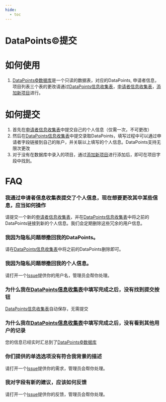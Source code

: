 ```yaml
---
hide:
  - toc
---
```

# DataPoints&copy;提交

# 如何使用
1. [DataPoints&copy;数据库](datapoints.md)是一个只读的数据表，对应的DataPoints, 申请者信息，项目列表三个表的更改请通过[DataPoints信息收集表](DataPoints收集表.md)，[申请者信息收集表](申请者信息收集表.md)，[添加新项目](添加新项目.md)进行。

# 如何提交

1. 首先在[申请者信息收集表](申请者信息收集表.md)中提交自己的个人信息（仅需一次，不可更改）
3. 然后在[DataPoints信息收集表](DataPoints收集表.md)中提交录取DataPoints，填写过程中可以通过申请者字段链接到自己的账户，并关联以上填写的个人信息。DataPoints支持无限次更改
4. 对于没有在数据库中录入的项目，通过[添加新项目](添加新项目.md)进行添加后，即可在项目字段中找到。

# FAQ

### 我通过申请者信息收集表提交了个人信息，现在想要更改其中某些信息，应当如何操作

请提交一个新的[申请者信息收集表](申请者信息收集表.md)，并在[DataPoints信息收集表](DataPoints收集表.md)中将之前的DataPoints链接到新的个人信息。我们会定期删除这些冗余的用户信息。

### 我因为隐私问题想撤回我的DataPoints。

请在[DataPoints信息收集表](DataPoints收集表.md)中将之前的DataPoints删除即可。

### 我因为隐私问题想撤回我的个人信息。

请打开一个[Issue](https://github.com/csmsapp/csmsapp.github.io/issues)提供你的用户名，管理员会帮你处理。

### 为什么我在[DataPoints信息收集表](DataPoints收集表.md)中填写完成之后，没有找到提交按钮

[DataPoints信息收集表](DataPoints收集表.md)自动保存，无需提交

### 为什么我在[DataPoints信息收集表](DataPoints收集表.md)中填写完成之后，没有看到其他用户的记录

您的信息已经实时汇总到了[DataPoints&copy;数据库](datapoints.md)

### 你们提供的单选选项没有符合我背景的描述

请打开一个[Issue](https://github.com/csmsapp/csmsapp.github.io/issues)提供你的需求，管理员会帮你处理。

### 我对字段有新的建议，应该如何反馈

请打开一个[Issue](https://github.com/csmsapp/csmsapp.github.io/issues)提供你的反馈，管理员会帮你处理。

